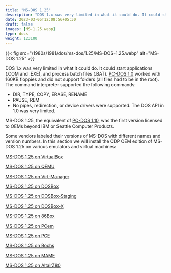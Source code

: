 ```yaml
---
title: "MS-DOS 1.25"
description: "DOS 1.x was very limited in what it could do. It could start applications (.COM and .EXE), and process batch files (.BAT). PC-DOS 1.0 worked with 160KB floppies and did not support folders (all files had to be in the root)."
date: 2023-03-05T12:08:56+05:30
draft: false
images: [MS-1.25.webp]
type: docs
weight: 123100
---
```


{{< fig src="/1980s/1981/dos/ms-dos/1.25/MS-DOS-1.25.webp" alt="MS-DOS 1.25" >}}

DOS 1.x was very limited in what it could do. It could start applications (.COM and .EXE), and process batch files (.BAT). [PC-DOS 1.0](/1980s/1981/dos/pc-dos/1.10/) worked with 160KB floppies and did not support folders (all files had to be in the root). The command interpreter supported the following commands:

- DIR, TYPE, COPY, ERASE, RENAME
- PAUSE, REM
- No pipes, redirection, or device drivers were supported. The DOS API in 1.0 was very limited.

MS-DOS 1.25, the equivalent of [PC-DOS 1.10](/1980s/1981/dos/pc-dos/1.10/), was the first version licensed to OEMs beyond IBM or Seattle Computer Products.

Some vendors labeled their versions of MS-DOS with different names and version numbers. In this section we will install the CDP OEM edition of MS-DOS 1.25 on various emulators and virtual machines:

<section class="section section-sm">
  <div class="container">
    <div class="row justify-content-center text-center">
      <div class="col-lg-5">
        <p><a class="btn btn-primary btn-md px-4 mb-1" href="virtualbox/" role="button">MS-DOS 1.25 on VirtualBox</a></p>
      </div>
      <div class="col-lg-5">
        <p><a class="btn btn-primary btn-md px-4 mb-1" href="qemu/" role="button">MS-DOS 1.25 on QEMU</a></p>
      </div>
      <div class="col-lg-5">
        <p><a class="btn btn-primary btn-md px-4 mb-1" href="virt-manager/" role="button">MS-DOS 1.25 on Virt-Manager</a></p>
      </div>
      <div class="col-lg-5">
        <p><a class="btn btn-primary btn-md px-4 mb-1" href="dosbox/" role="button">MS-DOS 1.25 on DOSBox</a></p>
      </div>
      <div class="col-lg-5">
        <p><a class="btn btn-primary btn-md px-4 mb-1" href="dosbox-staging/" role="button">MS-DOS 1.25 on DOSBox-Staging</a></p>
      </div>
      <div class="col-lg-5">
        <p><a class="btn btn-primary btn-md px-4 mb-1" href="dosbox-x/" role="button">MS-DOS 1.25 on DOSBox-X</a></p>
      </div>
      <div class="col-lg-5">
        <p><a class="btn btn-primary btn-md px-4 mb-1" href="86box/" role="button">MS-DOS 1.25 on 86Box</a></p>
      </div>
      <div class="col-lg-5">
        <p><a class="btn btn-primary btn-md px-4 mb-1" href="pcem/" role="button">MS-DOS 1.25 on PCem</a></p>
      </div>
      <div class="col-lg-5">
        <p><a class="btn btn-primary btn-md px-4 mb-1" href="pce/" role="button">MS-DOS 1.25 on PCE</a></p>
      </div>
      <div class="col-lg-5">
        <p><a class="btn btn-primary btn-md px-4 mb-1" href="bochs/" role="button">MS-DOS 1.25 on Bochs</a></p>
      </div>
      <div class="col-lg-5">
        <p><a class="btn btn-primary btn-md px-4 mb-1" href="mame/" role="button">MS-DOS 1.25 on MAME</a></p>
      </div>
      <div class="col-lg-5">
        <p><a class="btn btn-primary btn-md px-4 mb-1" href="altiarz80/" role="button">MS-DOS 1.25 on AltairZ80</a></p>
      </div>
    </div>
  </div>
</section>

